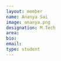 ```yaml
---
layout: member
name: Ananya Sai
image: ananya.png
designation: M.Tech
area:
bio:
email:
type: student
---
```

